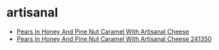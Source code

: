 # artisanal

 * [Pears In Honey And Pine Nut Caramel With Artisanal Cheese](../../index/p/pears-in-honey-and-pine-nut-caramel-with-artisanal-cheese-241350.json)
 * [Pears In Honey And Pine Nut Caramel With Artisanal Cheese 241350](../../index/p/pears-in-honey-and-pine-nut-caramel-with-artisanal-cheese-241350.json)
